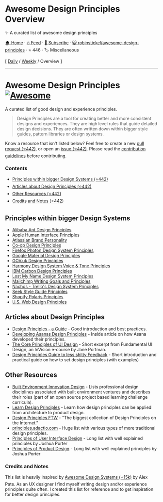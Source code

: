 # Awesome Design Principles Overview

✨ A curated list of awesome design principles

[🏠 Home](/README.md) · [🔥 Feed](https://www.trackawesomelist.com/robinstickel/awesome-design-principles/rss.xml) · [📮 Subscribe](https://trackawesomelist.us17.list-manage.com/subscribe?u=d2f0117aa829c83a63ec63c2f&id=36a103854c) · [😺 robinstickel/awesome-design-principles](https://github.com/robinstickel/awesome-design-principles) · ⭐ 446 · 🏷️ Miscellaneous

[ [Daily](/content/robinstickel/awesome-design-principles/README.md) / [Weekly](/content/robinstickel/awesome-design-principles/week/README.md) / Overview ]

---

# Awesome Design Principles [![Awesome](https://cdn.rawgit.com/sindresorhus/awesome/d7305f38d29fed78fa85652e3a63e154dd8e8829/media/badge.svg)](https://github.com/sindresorhus/awesome)

A curated list of good design and experience principles.

> Design Principles are a tool for creating better and more consistent designs and experiences. They are high level rules that guide detailed design decisions. They are often written down within bigger style guides, pattern libraries or design systems.

Know a resource that isn't listed below? Feel free to create a new [pull request (⭐442)](https://github.com/robinstickel/awesome-design-principles/pulls), or open an [issue (⭐442)](https://github.com/robinstickel/awesome-design-principles/issues/new). Please read the [contribution guidelines](https://github.com/robinstickel/awesome-design-principles/blob/master/README.md/CONTRIBUTING.md) before contributing.

### Contents

*   [Principles within bigger Design Systems (⭐442)](https://github.com/robinstickel/awesome-design-principles#principles-within-bigger-design-systems)
*   [Articles about Design Principles (⭐442)](https://github.com/robinstickel/awesome-design-principles#articles-about-design-principles)
*   [Other Resources (⭐442)](https://github.com/robinstickel/awesome-design-principles#other-resources)
*   [Credits and Notes (⭐442)](https://github.com/robinstickel/awesome-design-principles#credits-and-notes)

## Principles within bigger Design Systems

*   [Alibaba Ant Design Principles](https://ant.design/docs/spec/proximity)
*   [Apple Human Interface Principles](https://developer.apple.com/design/human-interface-guidelines/)
*   [Atlassian Brand Personality](https://atlassian.design/guidelines/brand/personality)
*   [Co-op Design Principles](https://coop-design-manual.herokuapp.com/principles.html)
*   [Firefox Photon Design System Principles](http://design.firefox.com/photon/introduction/principles.html)
*   [Google Material Design Principles](https://material.io/guidelines/#introduction-principles)
*   [GOV.uk Design Principles](https://www.gov.uk/design-principles)
*   [Harmony Design System Voice & Tone Principles](http://harmony.intuit.com/voice-tone/)
*   [IBM Carbon Design Principles](https://www.carbondesignsystem.com/guidelines/accessibility/overview)
*   [Lost My Name Design System Principles](http://design-system.lostmy.name/design-principles)
*   [Mailchimp Writing Goals and Principles](http://styleguide.mailchimp.com/writing-principles/)
*   [Nachos - Trello's Design System Principles](https://design.trello.com/principles)
*   [Seek Style Guide Principles](https://seek-oss.github.io/seek-style-guide/)
*   [Shopify Polaris Principles](https://polaris.shopify.com/principles/principles#app)
*   [U.S. Web Design Principles](https://standards.usa.gov/design-principles/)

## Articles about Design Principles

*   [Design Principles - a Guide](https://www.cxpartners.co.uk/our-thinking/design-principles/) - Good introduction and best practices.
*   [Developing Asanas Design Principles](https://blog.asana.com/2013/10/design-principles/) - Inside article on how Asana developed their principles.
*   [The Core Principles of UI Design](https://www.invisionapp.com/blog/core-principles-of-ui-design/) - Short excerpt from Fundamental UI Design, an InVision e-course by Jane Portman.
*   [Design Principles Guide to less shitty Feedback](https://medium.com/apegroup-texts/design-principles-a-guide-to-less-shitty-feedback-64e9541816c1) - Short introduction and practical guide on how to set design principles (with examples)

## Other Resources

*   [Built Environment Innovation Design](https://github.com/BEICOOP/BEICPBLChallenge/blob/master/Phase3/Stakeholders_Roles/Designer.md) - Lists professional design disciplines associated with built environment ventures and describes their roles (part of an open source project based learning challenge curricula).
*   [Learn Design Principles](http://learndesignprinciples.com/) - Learn how design principles can be applied from architecture to product design.
*   [Design Principles FTW](http://www.designprinciplesftw.com/) - "The biggest collection of Design Principles on the Internet."
*   [principles.adactio.com](https://principles.adactio.com/) - Huge list with various types of more traditional design principles.
*   [Principles of User Interface Design](http://bokardo.com/principles-of-user-interface-design/) - Long list with well explained principles by Joshua Porter
*   [Principles of Product Design](http://bokardo.com/principles-of-product-design/) - Long list with well explained principles by Joshua Porter

### Credits and Notes

This list is heavily inspired by [Awesome Design Systems (⭐15k)](https://github.com/alexpate/awesome-design-systems) by Alex Pate. As an UX designer I find myself writing design and/or experience principles quite often. I created this list for reference and to get inspiration for better design principles.

